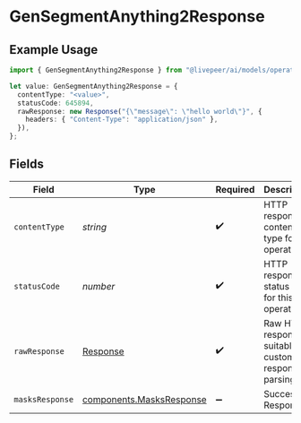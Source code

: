 # GenSegmentAnything2Response

## Example Usage

```typescript
import { GenSegmentAnything2Response } from "@livepeer/ai/models/operations";

let value: GenSegmentAnything2Response = {
  contentType: "<value>",
  statusCode: 645894,
  rawResponse: new Response("{\"message\": \"hello world\"}", {
    headers: { "Content-Type": "application/json" },
  }),
};
```

## Fields

| Field                                                                 | Type                                                                  | Required                                                              | Description                                                           |
| --------------------------------------------------------------------- | --------------------------------------------------------------------- | --------------------------------------------------------------------- | --------------------------------------------------------------------- |
| `contentType`                                                         | *string*                                                              | :heavy_check_mark:                                                    | HTTP response content type for this operation                         |
| `statusCode`                                                          | *number*                                                              | :heavy_check_mark:                                                    | HTTP response status code for this operation                          |
| `rawResponse`                                                         | [Response](https://developer.mozilla.org/en-US/docs/Web/API/Response) | :heavy_check_mark:                                                    | Raw HTTP response; suitable for custom response parsing               |
| `masksResponse`                                                       | [components.MasksResponse](../../models/components/masksresponse.md)  | :heavy_minus_sign:                                                    | Successful Response                                                   |